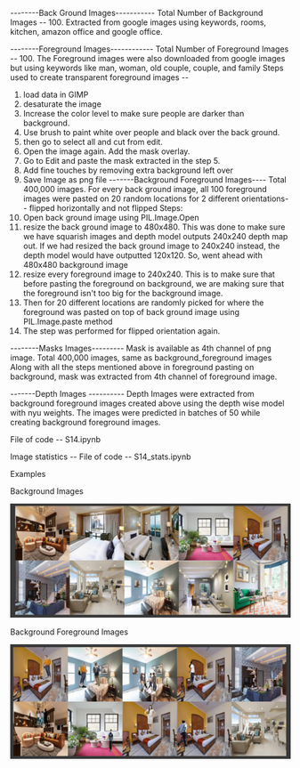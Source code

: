 --------Back Ground Images-----------
Total Number of Background Images -- 100. Extracted from google images using keywords, rooms, kitchen, amazon office and google office. 

--------Foreground Images------------
Total Number of Foreground Images -- 100. The Foreground images were also downloaded from google images but using keywords like man, woman, old couple, couple, and family
Steps used to create transparent foreground images --  
1. load data in GIMP 
2. desaturate the image 
3. Increase the color level to make sure people are darker than background.
4. Use brush to paint white over people and black over the back ground. 
5. then go to select all and cut from edit. 
6. Open the image again. Add the mask overlay. 
7. Go to Edit and paste the mask extracted in the step 5. 
8. Add fine touches by removing extra background left over 
9. Save Image as png file
-------Background Foreground Images----
Total 400,000 images. For every back ground image, all 100 foreground images were pasted on 20 random locations for 2 different orientations-- flipped horizontally and not flipped
Steps:
1. Open back ground image using PIL.Image.Open
2. resize the back ground image to 480x480. This was done to make sure we have squarish images and depth model outputs 240x240 depth map out.
If we had resized the back ground image to 240x240 instead, the depth model would have outputted 120x120. So, went ahead with 480x480 background image 
3. resize every foreground image to 240x240. This is to make sure that before pasting the foreground on background, we are making sure that the 
foreground isn't too big for the background image. 
4. Then for 20 different locations are randomly picked for where the foreground was pasted on top of back ground image using PIL.Image.paste method 
5. The step was performed for flipped orientation again.

--------Masks Images---------
Mask is available as 4th channel of png image. 
Total 400,000 images, same as background_foreground images
Along with all the steps mentioned above in foreground pasting on background, mask was extracted from 4th channel of foreground image.

-------Depth Images ----------
Depth Images were extracted from background foreground images created above using the depth wise model with nyu weights. 
The images were predicted in batches of 50 while creating background foreground images. 

File of code -- S14.ipynb


Image statistics --
File of code -- S14_stats.ipynb




Examples

Background Images

![BackGround Images](https://github.com/rishubhkhurana/EVA/blob/master/S14/background.PNG)

Background Foreground Images

![BackGround Foreground Images](https://github.com/rishubhkhurana/EVA/blob/master/S14/bg_fg.PNG)








